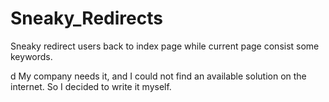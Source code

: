 # Sneaky_Redirects
Sneaky redirect users back to index page while current page consist some keywords.

d
My company needs it, and I could not find an available solution on the internet.
So I decided to write it myself.
